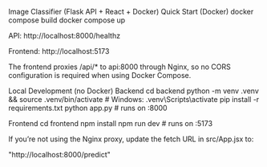 Image Classifier (Flask API + React + Docker)
Quick Start (Docker)
docker compose build
docker compose up


API: http://localhost:8000/healthz

Frontend: http://localhost:5173

The frontend proxies /api/* to api:8000 through Nginx, so no CORS configuration is required when using Docker Compose.

Local Development (no Docker)
Backend
cd backend
python -m venv .venv && source .venv/bin/activate   # Windows: .venv\Scripts\activate
pip install -r requirements.txt
python app.py   # runs on :8000

Frontend
cd frontend
npm install
npm run dev   # runs on :5173


If you’re not using the Nginx proxy, update the fetch URL in src/App.jsx to:

"http://localhost:8000/predict"